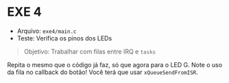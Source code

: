 # EXE 4

- Arquivo: `exe4/main.c`
- Teste: Verifica os pinos dos LEDs

> Objetivo: Trabalhar com filas entre IRQ e `tasks`

Repita o mesmo que o código já faz, só que agora para o LED G. Note o uso da fila no callback do botão! Você terá que usar `xQueueSendFromISR`.
